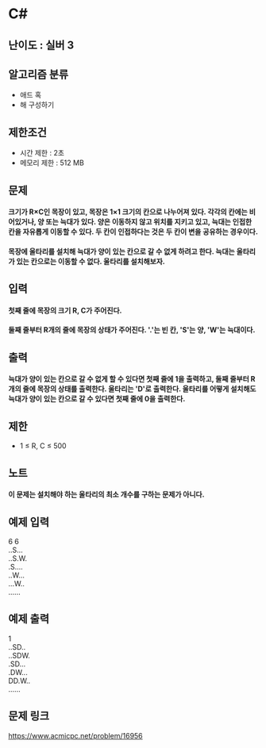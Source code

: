 # C#

## 난이도 : 실버 3

## 알고리즘 분류
  - 애드 혹
  - 해 구성하기

## 제한조건
  - 시간 제한 : 2초
  - 메모리 제한 : 512 MB

## 문제
#### 크기가 R×C인 목장이 있고, 목장은 1×1 크기의 칸으로 나누어져 있다. 각각의 칸에는 비어있거나, 양 또는 늑대가 있다. 양은 이동하지 않고 위치를 지키고 있고, 늑대는 인접한 칸을 자유롭게 이동할 수 있다. 두 칸이 인접하다는 것은 두 칸이 변을 공유하는 경우이다.
#### 목장에 울타리를 설치해 늑대가 양이 있는 칸으로 갈 수 없게 하려고 한다. 늑대는 울타리가 있는 칸으로는 이동할 수 없다. 울타리를 설치해보자.

## 입력
#### 첫째 줄에 목장의 크기 R, C가 주어진다.
#### 둘째 줄부터 R개의 줄에 목장의 상태가 주어진다. '.'는 빈 칸, 'S'는 양, 'W'는 늑대이다.

## 출력
#### 늑대가 양이 있는 칸으로 갈 수 없게 할 수 있다면 첫째 줄에 1을 출력하고, 둘째 줄부터 R개의 줄에 목장의 상태를 출력한다. 울타리는 'D'로 출력한다. 울타리를 어떻게 설치해도 늑대가 양이 있는 칸으로 갈 수 있다면 첫째 줄에 0을 출력한다.

## 제한
  - 1 ≤ R, C ≤ 500

## 노트
#### 이 문제는 설치해야 하는 울타리의 최소 개수를 구하는 문제가 아니다.

## 예제 입력
6 6<br/>
..S...<br/>
..S.W.<br/>
.S....<br/>
..W...<br/>
...W..<br/>
......<br/>

## 예제 출력
1<br/>
..SD..<br/>
..SDW.<br/>
.SD...<br/>
.DW...<br/>
DD.W..<br/>
......<br/>

## 문제 링크
https://www.acmicpc.net/problem/16956